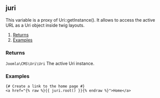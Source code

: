## juri

This variable is a proxy of Uri::getInstance(). It allows to access the active URL as a Uri object inside twig layouts.  

1. [Returns](#returns)
2. [Examples](#examples)

### Returns <a id="returns"></a>

`Joomla\CMS\Uri\Uri`  The active Uri instance.

### Examples <a id="examples"></a>

```twig
{# Create a link to the home page #}
<a href="{% raw %}{{ juri.root() }}{% endraw %}">Home</a>
```
